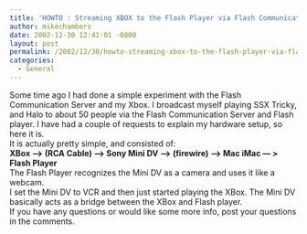 ```yaml
---
title: 'HOWTO : Streaming XBOX to the Flash Player via Flash Communication Server'
author: mikechambers
date: 2002-12-30 12:41:01 -0800
layout: post
permalink: /2002/12/30/howto-streaming-xbox-to-the-flash-player-via-flash-communication-server/
categories:
  - General
---
```



Some time ago I had done a simple experiment with the Flash Communication Server and my Xbox. I broadcast myself playing SSX Tricky, and Halo to about 50 people via the Flash Communication Server and Flash player. I have had a couple of requests to explain my hardware setup, so here it is.  
It is actually pretty simple, and consisted of:  
**XBox &#8211;> (RCA Cable) &#8211;> Sony Mini DV &#8211;> (firewire) &#8211;> Mac iMac &#8212; > Flash Player**  
The Flash Player recognizes the Mini DV as a camera and uses it like a webcam.  
I set the Mini DV to VCR and then just started playing the XBox. The Mini DV basically acts as a bridge between the XBox and Flash player.  
If you have any questions or would like some more info, post your questions in the comments.